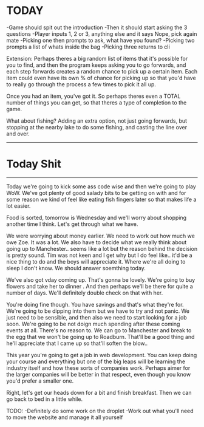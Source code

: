 # TODAY
-Game should spit out the introduction
-Then it should start asking the 3 questions
-Player inputs 1, 2 or 3, anything else and it says Nope, pick again mate
-Picking one then prompts to ask, what have you found?
-Picking two prompts a list of whats inside the bag
-Picking three returns to cli

Extension:
Perhaps theres a big random list of items that it's possible for you to find, and then the program keeps asking you to go forwards, and each step forwards creates a random chance to pick up a certain item. Each item could even have its own % of chance for picking up so that you'd have to really go through the process a few times to pick it all up.

Once you had an item, you've got it. So perhaps theres even a TOTAL number of things you can get, so that theres a type of completion to the game.

What about fishing? Adding an extra option, not just going forwards, but stopping at the nearby lake to do some fishing, and casting the line over and over.


-------------
# Today Shit
-------------

Today we're going to kick some ass code wise and then we're going to play WoW. We've got plenty of good salady bits to be getting on with and for some reason we kind of feel like eating fish fingers later so that makes life a lot easier.

Food is sorted, tomorrow is Wednesday and we'll worry about shopping another time I think. Let's get through what we have.

We were worrying about money earlier. We need to work out how much we owe Zoe. It was a lot. We also have to decide what we really think about going up to Manchester.. seems like a lot but the reason behind the decision is pretty sound. Tim was not keen and I get why but I do feel like.. it'd be a nice thing to do and the boys will appreciate it. Where we're all doing to sleep I don't know. We should answer soemthing today.

We've also got vday coming up. That's gonna be lovely. We're going to buy flowers and take her to dinner . And then perhaps we'll be there for quite a number of days. We'll definitely double check on that with her.

You're doing fine though. You have savings and that's what they're for. We're going to be dipping into them but we have to try and not panic. We just need to be sensible, and then also we need to start looking for a job soon. We're going to be not doign much spending after these coming events at all. There's no reason to. We can go to Manchester and break to the egg that we won't be going up to Roadburn. That'll be a good thing and he'll appreciate that I came up so that'll soften the blow..

This year you're going to get a job in web development. You can keep doing your course and everything but one of the big leaps will be learning the industry itself and how these sorts of companies work. Perhaps aimer for the larger companies will be better in that respect, even though you know you'd prefer a smaller one.

Right, let's get our heads down for a bit and finish breakfast. Then we can go back to bed in a little while.



TODO:
-Definitely do some work on the droplet
-Work out what you'll need to move the website and manage it all yourself
